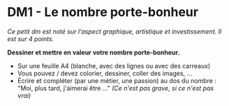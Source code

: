 # DM1 - Le nombre porte-bonheur

*Ce petit dm est noté sur l'aspect graphique, artistique et investissement. Il est sur 4 points.* 

**Dessiner et mettre en valeur votre nombre porte-bonheur.**

- Sur une feuille A4 (blanche, avec des lignes ou avec des carreaux)
- Vous pouvez / devez colorier, dessiner, coller des images, ...
- Écrire et compléter (par une métier, une passion) au dos du nombre : "Moi, plus tard, j'aimerai être ..."
*(Ce n'est pas grave, si ce n'est pas vrai)*

